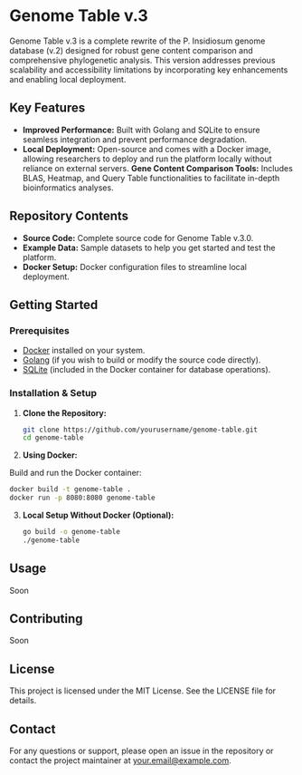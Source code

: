 # Genome Table v.3

Genome Table v.3 is a complete rewrite of the P. Insidiosum genome database (v.2) designed for robust gene content comparison and comprehensive phylogenetic analysis. This version addresses previous scalability and accessibility limitations by incorporating key enhancements and enabling local deployment.

## Key Features

- **Improved Performance:** Built with Golang and SQLite to ensure seamless integration and prevent performance degradation.
- **Local Deployment:** Open-source and comes with a Docker image, allowing researchers to deploy and run the platform locally without reliance on external servers. **Gene Content Comparison Tools:** Includes BLAS, Heatmap, and Query Table functionalities to facilitate in-depth bioinformatics analyses.

## Repository Contents

- **Source Code:** Complete source code for Genome Table v.3.0.
- **Example Data:** Sample datasets to help you get started and test the platform.
- **Docker Setup:** Docker configuration files to streamline local deployment.

## Getting Started

### Prerequisites

- [Docker](https://docs.docker.com/get-docker/) installed on your system.
- [Golang](https://golang.org/dl/) (if you wish to build or modify the source code directly).
- [SQLite](https://www.sqlite.org/index.html) (included in the Docker container for database operations).

### Installation & Setup

1. **Clone the Repository:**

   ```bash
   git clone https://github.com/yourusername/genome-table.git
   cd genome-table
   ```

2. **Using Docker:**

Build and run the Docker container:
   ```bash
   docker build -t genome-table .
   docker run -p 8080:8080 genome-table
   ```

3. **Local Setup Without Docker (Optional):**
   ```bash
   go build -o genome-table
   ./genome-table
   ```

## Usage
Soon

## Contributing
Soon

## License
This project is licensed under the MIT License. See the LICENSE file for details.

## Contact
For any questions or support, please open an issue in the repository or contact the project maintainer at your.email@example.com.

